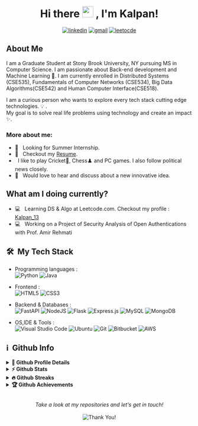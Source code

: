 <h1 align="center"> Hi there <img src="https://media.giphy.com/media/hvRJCLFzcasrR4ia7z/giphy.gif" width="30px"> , I'm Kalpan!</a> </h1>



<p align="center">
  <a href="https://www.linkedin.com/in/kalpan-tumdi"><img alt="linkedin" title="Linkedin" src="https://img.shields.io/badge/linkedin-%230077B5.svg?style=for-the-badge&logo=linkedin&logoColor=white"/></a>
  <a href="mailto:kalpantumdi@gmail.com"><img alt="gmail" title="gmail" src="https://img.shields.io/badge/Gmail-D14836?style=for-the-badge&logo=gmail&logoColor=white"/></a>
  <a href="https://www.leetcode.com/https://leetcode.com/Kalpan_13/"><img alt="leetocde" title="leetcode" src="https://img.shields.io/badge/LeetCode-000000?style=for-the-badge&logo=LeetCode&logoColor=#d16c06"/></a>
</p>

<h2>About Me</h2>

I am a Graduate Student at Stony Brook University, NY pursuing MS in Computer Science. I am passionate about Back-end development and Machine Learning 🚀. 
I am currently enrolled in Distributed Systems (CSE535), Fundamentals of Computer Networks (CSE534), Big Data Algorithms(CSE542) and Human Computer Interface(CSE518).


I am a curious person who wants to explore every tech stack cutting edge technologies. :bulb:  .<br>
My goal is to solve real life problems using technology and create an impact :sparkles:.

### More about me:

- 🤝 &nbsp; Looking for Summer Internship.
- 📝 &nbsp; Checkout my [Resume](https://drive.google.com/file/d/1LG3UjtbOZYcXxJr8QPGQaR8o70BCu9_W/view?usp=sharing).
- &nbsp; I like to play Cricket:cricket_game:, Chess:chess_pawn: and PC games. I also follow political news closely. 
- 🌱 &nbsp; Would love to hear and discuss about a new innovative idea.

## What am I doing currently? 
- :computer: &nbsp; Learning DS & Algo at Leetcode.com. Checkout my profile : [Kalpan_13](https://leetcode.com/Kalpan_13/)
- :computer: &nbsp; Working on a Project of Security Analysis of Open Authentications with Prof. Amir Rehmati
<h2> 🛠 &nbsp;My Tech Stack</h2>

- Programming languages : <br />
  ![Python](https://img.shields.io/badge/python-3670A0?style=for-the-badge&logo=python&logoColor=ffdd54)
  ![Java](https://img.shields.io/badge/java-%23ED8B00.svg?style=for-the-badge&logo=java&logoColor=white)
- Frontend : <br />
![HTML5](https://img.shields.io/badge/html5-%23E34F26.svg?style=for-the-badge&logo=html5&logoColor=white)
![CSS3](https://img.shields.io/badge/css3-%231572B6.svg?style=for-the-badge&logo=css3&logoColor=white)
- Backend & Databases : <br />
  ![FastAPI](https://img.shields.io/badge/FastAPI-005571?style=for-the-badge&logo=fastapi)
  ![NodeJS](https://img.shields.io/badge/node.js-6DA55F?style=for-the-badge&logo=node.js&logoColor=white)
  ![Flask](https://img.shields.io/badge/flask-%23000.svg?style=for-the-badge&logo=flask&logoColor=white)
  ![Express.js](https://img.shields.io/badge/express.js-%23404d59.svg?style=for-the-badge&logo=express&logoColor=%2361DAFB)
  ![MySQL](https://img.shields.io/badge/mysql-%2300f.svg?style=for-the-badge&logo=mysql&logoColor=white)
  ![MongoDB](https://img.shields.io/badge/MongoDB-%234ea94b.svg?style=for-the-badge&logo=mongodb&logoColor=white)

- OS,IDE & Tools : <br />
  ![Visual Studio Code](https://img.shields.io/badge/Visual%20Studio%20Code-0078d7.svg?style=for-the-badge&logo=visual-studio-code&logoColor=white)
  ![Ubuntu](https://img.shields.io/badge/Ubuntu-E95420?style=for-the-badge&logo=ubuntu&logoColor=white)
  ![Git](https://img.shields.io/badge/git-%23F05033.svg?style=for-the-badge&logo=git&logoColor=white)
  ![Bitbucket](https://img.shields.io/badge/bitbucket-%230047B3.svg?style=for-the-badge&logo=bitbucket&logoColor=white)
  ![AWS](https://img.shields.io/badge/AWS-%23FF9900.svg?style=for-the-badge&logo=amazon-aws&logoColor=white)
  
<h2>ℹ️ &nbsp;Github Info</h2>
<details>	
  <summary><b>🔎 Github Profile Details</b></summary>
<p align="center"><img height="180em" src="https://github-profile-summary-cards.vercel.app/api/cards/profile-details?username=Kalpan13&theme=github_dark" alt="Kalpan13" align = "center"/></p>
</details>
<details>	
  <summary><b>⚡ Github Stats</b></summary>
<p align="center"><img height="180em" src="https://github-readme-stats.vercel.app/api?username=Kalpan13&hide_border=true&count_private=true&show_icons=true&theme=radical" alt="Kalpan13" align = "center"/>
<img height="180em" src="https://github-readme-stats.vercel.app/api/top-langs?username=Kalpan13&show_icons=true&locale=en&layout=compact&hide_border=true&theme=radical" alt="Kalpan13" align = "center"/></p>
</details>
<details>
 <summary><b>🔥 Github Streaks</b></summary>
<p align="center"><img src="https://github-readme-streak-stats.herokuapp.com/?user=Kalpan138&theme=black-ice&hide_border=true&stroke=0000&background=0D1117&ring=e05397&fire=e05397&currStreakLabel=e05397" alt="Kalpan13" /></p>
</details>
<details>
 <summary><b>🏆 Github Achievements</b></summary>
<p align="center"> <a href="https://github.com/Kalpan13"><img src="https://github-profile-trophy.vercel.app/?username=Kalpan13&margin-w=5&theme=radical" alt="Kalpan13" /></a> </p>
</details>
<br>
 
<p align="center">
    <i>Take a look at my repositories and let's get in touch!</i><br><br>
   <img alt="Thank You!" title="Thank You" src="https://img.shields.io/badge/Thank-You-ff69b4.svg"/>
</p>
